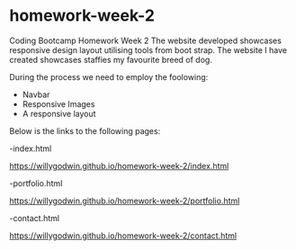 # homework-week-2
Coding Bootcamp Homework Week 2 
The website developed showcases responsive design layout utilising tools from boot strap. The website I have created showcases staffies my favourite breed of dog. 

During the process we need to employ the foolowing:
- Navbar
- Responsive Images
- A responsive layout

Below is the links to the following pages:

-index.html

https://willygodwin.github.io/homework-week-2/index.html

-portfolio.html

https://willygodwin.github.io/homework-week-2/portfolio.html

-contact.html

https://willygodwin.github.io/homework-week-2/contact.html

